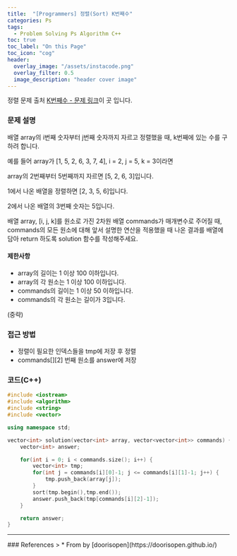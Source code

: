 ```yaml
---
title:  "[Programmers] 정렬(Sort) K번째수"
categories: Ps
tags:
  - Problem Solving Ps Algorithm C++
toc: true
toc_label: "On this Page"
toc_icon: "cog"
header:
  overlay_image: "/assets/instacode.png"
  overlay_filter: 0.5
  image_description: "header cover image"
---
```



정렬 문제 출처 [K번째수 - 문제 링크](https://programmers.co.kr/learn/courses/30/lessons/42748)이 곳 입니다.

### 문제 설명
배열 array의 i번째 숫자부터 j번째 숫자까지 자르고 정렬했을 때, k번째에 있는 수를 구하려 합니다.

예를 들어 array가 [1, 5, 2, 6, 3, 7, 4], i = 2, j = 5, k = 3이라면

array의 2번째부터 5번째까지 자르면 [5, 2, 6, 3]입니다.

1에서 나온 배열을 정렬하면 [2, 3, 5, 6]입니다.

2에서 나온 배열의 3번째 숫자는 5입니다.

배열 array, [i, j, k]를 원소로 가진 2차원 배열 commands가 매개변수로 주어질 때, commands의 모든 원소에 대해 앞서 설명한 연산을 적용했을 때 나온 결과를 배열에 담아 return 하도록 solution 함수를 작성해주세요.

#### 제한사항
* array의 길이는 1 이상 100 이하입니다.
* array의 각 원소는 1 이상 100 이하입니다.
* commands의 길이는 1 이상 50 이하입니다.
* commands의 각 원소는 길이가 3입니다.

(중략)


### 접근 방법
* 정렬이 필요한 인덱스들을 tmp에 저장 후 정렬
* commands[][2] 번째 원소를 answer에 저장


### 코드(C++)
``` c++
#include <iostream>
#include <algorithm>
#include <string>
#include <vector>

using namespace std;

vector<int> solution(vector<int> array, vector<vector<int>> commands) {
    vector<int> answer;

    for(int i = 0; i < commands.size(); i++) {
        vector<int> tmp;
        for(int j = commands[i][0]-1; j <= commands[i][1]-1; j++) {
            tmp.push_back(array[j]);
        }
        sort(tmp.begin(),tmp.end());
        answer.push_back(tmp[commands[i][2]-1]);
    }

    return answer;
}
```

<hr />
### References
> * From by [doorisopen](https://doorisopen.github.io/)

